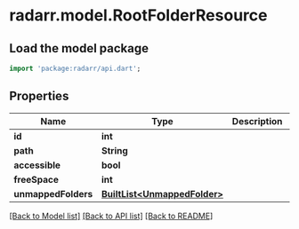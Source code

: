 # radarr.model.RootFolderResource

## Load the model package
```dart
import 'package:radarr/api.dart';
```

## Properties
Name | Type | Description | Notes
------------ | ------------- | ------------- | -------------
**id** | **int** |  | [optional] 
**path** | **String** |  | [optional] 
**accessible** | **bool** |  | [optional] 
**freeSpace** | **int** |  | [optional] 
**unmappedFolders** | [**BuiltList&lt;UnmappedFolder&gt;**](UnmappedFolder.md) |  | [optional] 

[[Back to Model list]](../README.md#documentation-for-models) [[Back to API list]](../README.md#documentation-for-api-endpoints) [[Back to README]](../README.md)


